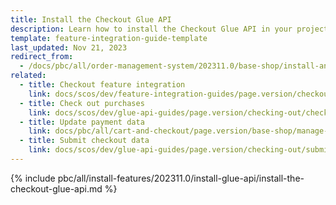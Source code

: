 ```yaml
---
title: Install the Checkout Glue API
description: Learn how to install the Checkout Glue API in your project
template: feature-integration-guide-template
last_updated: Nov 21, 2023
redirect_from:
  - /docs/pbc/all/order-management-system/202311.0/base-shop/install-and-update/install-glue-api/install-the-checkout-glue-api.html
related:
  - title: Checkout feature integration
    link: docs/scos/dev/feature-integration-guides/page.version/checkout-feature-integration.html
  - title: Check out purchases
    link: docs/scos/dev/glue-api-guides/page.version/checking-out/checking-out-purchases.html
  - title: Update payment data
    link: docs/pbc/all/cart-and-checkout/page.version/base-shop/manage-using-glue-api/check-out/glue-api-update-payment-data.html
  - title: Submit checkout data
    link: docs/scos/dev/glue-api-guides/page.version/checking-out/submitting-checkout-data.html
---
```


{% include pbc/all/install-features/202311.0/install-glue-api/install-the-checkout-glue-api.md %} <!-- To edit, see /_includes/pbc/all/install-features/202311.0/install-glue-api/install-the-checkout-glue-api.md -->
